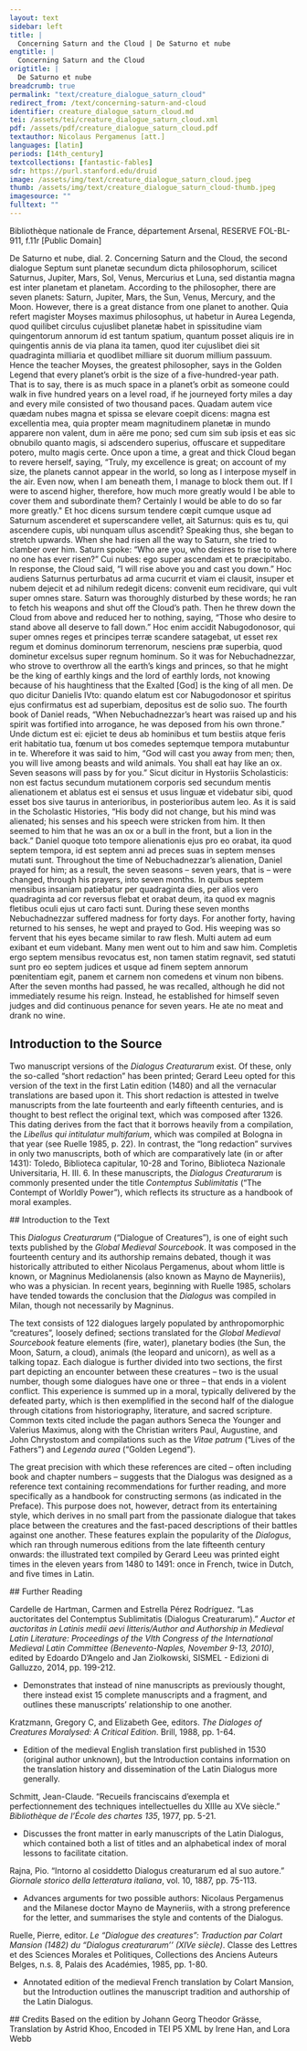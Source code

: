 ```yaml
---
layout: text
sidebar: left
title: |
  Concerning Saturn and the Cloud | De Saturno et nube
engtitle: |
  Concerning Saturn and the Cloud
origtitle: |
  De Saturno et nube
breadcrumb: true
permalink: "text/creature_dialogue_saturn_cloud"
redirect_from: /text/concerning-saturn-and-cloud
identifier: creature_dialogue_saturn_cloud.md
tei: /assets/tei/creature_dialogue_saturn_cloud.xml
pdf: /assets/pdf/creature_dialogue_saturn_cloud.pdf
textauthor: Nicolaus Pergamenus [att.]
languages: [latin]
periods: [14th_century]
textcollections: [fantastic-fables]
sdr: https://purl.stanford.edu/druid 
image: /assets/img/text/creature_dialogue_saturn_cloud.jpeg
thumb: /assets/img/text/creature_dialogue_saturn_cloud-thumb.jpeg
imagesource: ""
fulltext: ""
---
```

 Bibliothèque nationale de France, département Arsenal, RESERVE FOL-BL-911, f.11r [Public Domain]

 De Saturno et nube, dial. 2. Concerning Saturn and the Cloud, the second dialogue ﻿Septum sunt planetæ secundum dicta philosophorum, scilicet Saturnus, Jupiter, Mars, Sol, Venus, Mercurius et Luna, sed distantia magna est inter planetam et planetam. According to the philosopher, there are seven planets: Saturn, Jupiter, Mars, the Sun, Venus, Mercury, and the Moon. However, there is a great distance from one planet to another. Quia refert magister Moyses maximus philosophus, ut habetur in Aurea Legenda, quod quilibet circulus cujuslibet planetæ habet in spissitudine viam quingentorum annorum id est tantum spatium, quantum posset aliquis ire in quingentis annis de via plana ita tamen, quod iter cujuslibet diei sit quadraginta milliaria et quodlibet milliare sit duorum millium passuum. Hence the teacher Moyses, the greatest philosopher, says in the Golden Legend that every planet’s orbit is the size of a five-hundred-year path. That is to say, there is as much space in a planet’s orbit as someone could walk in five hundred years on a level road, if he journeyed forty miles a day and every mile consisted of two thousand paces. Quadam autem vice quædam nubes magna et spissa se elevare coepit dicens: magna est excellentia mea, quia propter meam magnitudinem planetæ in mundo apparere non valent, dum in aëre me pono; sed cum sim sub ipsis et eas sic obnubilo quanto magis, si adscendero superius, offuscare et suppeditare potero, multo magis certe. Once upon a time, a great and thick Cloud began to revere herself, saying, “Truly, my excellence is great; on account of my size, the planets cannot appear in the world, so long as I interpose myself in the air. Even now, when I am beneath them, I manage to block them out. If I were to ascend higher, therefore, how much more greatly would I be able to cover them and subordinate them? Certainly I would be able to do so far more greatly." Et hoc dicens sursum tendere cœpit cumque usque ad Saturnum ascenderet et superscandere vellet, ait Saturnus: quis es tu, qui ascendere cupis, ubi nunquam ullus ascendit? Speaking thus, she began to stretch upwards. When she had risen all the way to Saturn, she tried to clamber over him. Saturn spoke: “Who are you, who desires to rise to where no one has ever risen?” Cui nubes: ego super ascendam et te præcipitabo. In response, the Cloud said, “I will rise above you and cast you down.” Hoc audiens Saturnus perturbatus ad arma cucurrit et viam ei clausit, insuper et nubem dejecit et ad nihilum redegit dicens: convenit eum recidivare, qui vult super omnes stare. Saturn was thoroughly disturbed by these words; he ran to fetch his weapons and shut off the Cloud’s path. Then he threw down the Cloud from above and reduced her to nothing, saying, “Those who desire to stand above all deserve to fall down.” Hoc enim accidit Nabugodonosor, qui super omnes reges et principes terræ scandere satagebat, ut esset rex regum et dominus dominorum terrenorum, nesciens præ superbia, quod dominetur excelsus super regnum hominum. So it was for Nebuchadnezzar, who strove to overthrow all the earth’s kings and princes, so that he might be the king of earthly kings and the lord of earthly lords, not knowing because of his haughtiness that the Exalted [God] is the king of all men. De quo dicitur Danielis IVto: quando elatum est cor Nabugodonosor et spiritus ejus confirmatus est ad superbiam, depositus est de solio suo. The fourth book of Daniel reads, “When Nebuchadnezzar’s heart was raised up and his spirit was fortified into arrogance, he was deposed from his own throne.” Unde dictum est ei: ejiciet te deus ab hominibus et tum bestiis atque feris erit habitatio tua, fœnum ut bos comedes septemque tempora mutabuntur in te. Wherefore it was said to him, “God will cast you away from men; then, you will live among beasts and wild animals. You shall eat hay like an ox. Seven seasons will pass by for you.” Sicut dicitur in Hystoriis Scholasticis: non est factus secundum mutationem corporis sed secundum mentis alienationem et ablatus est ei sensus et usus linguæ et videbatur sibi, quod esset bos sive taurus in anterioribus, in posterioribus autem leo. As it is said in the Scholastic Histories, “His body did not change, but his mind was alienated; his senses and his speech were stricken from him. It then seemed to him that he was an ox or a bull in the front, but a lion in the back.” Daniel quoque toto tempore alienationis ejus pro eo orabat, ita quod septem tempora, id est septem anni ad preces suas in septem menses mutati sunt. Throughout the time of Nebuchadnezzar’s alienation, Daniel prayed for him; as a result, the seven seasons – seven years, that is – were changed, through his prayers, into seven months. In quibus septem mensibus insaniam patiebatur per quadraginta dies, per alios vero quadraginta ad cor reversus flebat et orabat deum, ita quod ex magnis fletibus oculi ejus ut caro facti sunt. During these seven months Nebuchadnezzar suffered madness for forty days. For another forty, having returned to his senses, he wept and prayed to God. His weeping was so fervent that his eyes became similar to raw flesh. Multi autem ad eum exibant et eum videbant. Many men went out to him and saw him. Completis ergo septem mensibus revocatus est, non tamen statim regnavit, sed statuti sunt pro eo septem judices et usque ad finem septem annorum pœnitentiam egit, panem et carnem non comedens et vinum non bibens. After the seven months had passed, he was recalled, although he did not immediately resume his reign. Instead, he established for himself seven judges and did continuous penance for seven years. He ate no meat and drank no wine. 
 
## Introduction to the Source 
<p>Two manuscript versions of the <em>Dialogus Creaturarum</em> exist. Of these, only the so-called “short redaction” has been printed; Gerard Leeu opted for this version of the text in the first Latin edition (1480) and all the vernacular translations are based upon it. This short redaction is attested in twelve manuscripts from the late fourteenth and early fifteenth centuries, and is thought to best reflect the original text, which was composed after 1326. This dating derives from the fact that it borrows heavily from a compilation, the <em>Libellus qui intitulatur multifarium</em>, which was compiled at Bologna in that year (see Ruelle 1985, p. 22). In contrast, the “long redaction” survives in only two manuscripts, both of which are comparatively late (in or after 1431): Toledo, Biblioteca capitular, 10-28 and Torino, Biblioteca Nazionale Universitaria, H. III. 6. In these manuscripts, the <em>Dialogus Creaturarum</em> is commonly presented under the title <em>Contemptus Sublimitatis</em> (“The Contempt of Worldly Power”), which reflects its structure as a handbook of moral examples.</p>
## Introduction to the Text 
<p>This<em> Dialogus Creaturarum</em> (“Dialogue of Creatures”), is one of eight such texts published by the <em>Global Medieval Sourcebook</em>. It was composed in the fourteenth century and its authorship remains debated, though it was historically attributed to either Nicolaus Pergamenus, about whom little is known, or Magninus Mediolanensis (also known as Mayno de Mayneriis), who was a physician. In recent years, beginning with Ruelle 1985, scholars have tended towards the conclusion that the <em>Dialogus</em> was compiled in Milan, though not necessarily by Magninus.</p> <p>The text consists of 122 dialogues largely populated by anthropomorphic “creatures”, loosely defined; sections translated for the <em>Global Medieval Sourcebook</em> feature elements (fire, water), planetary bodies (the Sun, the Moon, Saturn, a cloud), animals (the leopard and unicorn), as well as a talking topaz. Each dialogue is further divided into two sections, the first part depicting an encounter between these creatures – two is the usual number, though some dialogues have one or three – that ends in a violent conflict. This experience is summed up in a moral, typically delivered by the defeated party, which is then exemplified in the second half of the dialogue through citations from historiography, literature, and sacred scripture. Common texts cited include the pagan authors Seneca the Younger and Valerius Maximus, along with the Christian writers Paul, Augustine, and John Chrystostom and compilations such as the <em>Vitae patrum</em> (“Lives of the Fathers”) and <em>Legenda aurea</em> (“Golden Legend”).</p> <p>The great precision with which these references are cited – often including book and chapter numbers – suggests that the Dialogus was designed as a reference text containing recommendations for further reading, and more specifically as a handbook for constructing sermons (as indicated in the Preface). This purpose does not, however, detract from its entertaining style, which derives in no small part from the passionate dialogue that takes place between the creatures and the fast-paced descriptions of their battles against one another. These features explain the popularity of the <em>Dialogus</em>, which ran through numerous editions from the late fifteenth century onwards: the illustrated text compiled by Gerard Leeu was printed eight times in the eleven years from 1480 to 1491: once in French, twice in Dutch, and five times in Latin.</p>
## Further Reading 
<p>Cardelle de Hartman, Carmen and Estrella Pérez Rodríguez. “Las auctoritates del Contemptus Sublimitatis (Dialogus Creaturarum).” <em>Auctor et auctoritas in Latinis medii aevi litteris/Author and Authorship in Medieval Latin Literature: Proceedings of the VIth Congress of the International Medieval Latin Committee (Benevento-Naples, November 9-13, 2010)</em>, edited by Edoardo D’Angelo and Jan Ziolkowski, SISMEL - Edizioni di Galluzzo, 2014, pp. 199-212.</p> <ul> <li>Demonstrates that instead of nine manuscripts as previously thought, there instead exist 15 complete manuscripts and a fragment, and outlines these manuscripts’ relationship to one another.</li> </ul> <p>Kratzmann, Gregory C, and Elizabeth Gee, editors. <em>The Dialoges of Creatures Moralysed: A Critical Edition</em>. Brill, 1988, pp. 1-64.</p> <ul> <li>Edition of the medieval English translation first published in 1530 (original author unknown), but the Introduction contains information on the translation history and dissemination of the Latin Dialogus more generally.</li> </ul> <p>Schmitt, Jean-Claude. “Recueils franciscains d’exempla et perfectionnement des techniques intellectuelles du XIIIe au XVe siècle.” <em>Bibliothèque de l’École des chartes 135</em>, 1977, pp. 5-21.</p> <ul> <li>Discusses the front matter in early manuscripts of the Latin Dialogus, which contained both a list of titles and an alphabetical index of moral lessons to facilitate citation.</li> </ul> <p dir="ltr" id="docs-internal-guid-941dc6df-7fff-6fc1-6675-823656029460">Rajna, Pio. “Intorno al cosiddetto Dialogus creaturarum ed al suo autore.” <em>Giornale storico della letteratura italiana</em>, vol. 10, 1887, pp. 75-113.</p> <ul dir="ltr"> <li>Advances arguments for two possible authors: Nicolaus Pergamenus and the Milanese doctor Mayno de Mayneriis, with a strong preference for the letter, and summarises the style and contents of the Dialogus.</li> </ul> <p dir="ltr">Ruelle, Pierre, editor. <em>Le “Dialogue des creatures”: Traduction par Colart Mansion (1482) du “Dialogus creaturarum’’ (XIVe siècle)</em>. Classe des Lettres et des Sciences Morales et Politiques, Collections des Anciens Auteurs Belges, n.s. 8, Palais des Académies, 1985, pp. 1-80.</p> <ul dir="ltr"> <li>Annotated edition of the medieval French translation by Colart Mansion, but the Introduction outlines the manuscript tradition and authorship of the Latin Dialogus.</li> </ul>
## Credits
Based on the edition by Johann Georg Theodor Grässe, Translation by Astrid Khoo, Encoded in TEI P5 XML by Irene Han,  and Lora Webb
